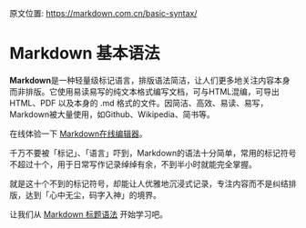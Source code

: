 原文位置: https://markdown.com.cn/basic-syntax/

# Markdown 基本语法
**Markdown**是一种轻量级标记语言，排版语法简洁，让人们更多地关注内容本身而非排版。它使用易读易写的纯文本格式编写文档，可与HTML混编，可导出 HTML、PDF 以及本身的 .md 格式的文件。因简洁、高效、易读、易写，Markdown被大量使用，如Github、Wikipedia、简书等。

在线体验一下 [Markdown在线编辑器](https://markdown.com.cn/editor/)。

千万不要被「标记」、「语言」吓到，Markdown的语法十分简单，常用的标记符号不超过十个，用于日常写作记录绰绰有余，不到半小时就能完全掌握。

就是这十个不到的标记符号，却能让人优雅地沉浸式记录，专注内容而不是纠结排版，达到「心中无尘，码字入神」的境界。

让我们从 [Markdown 标题语法](https://github.com/Kemeow815/Markdown/blob/main/%E5%85%A5%E9%97%A8/Markdown%20%E6%A0%87%E9%A2%98%E8%AF%AD%E6%B3%95.md) 开始学习吧。
